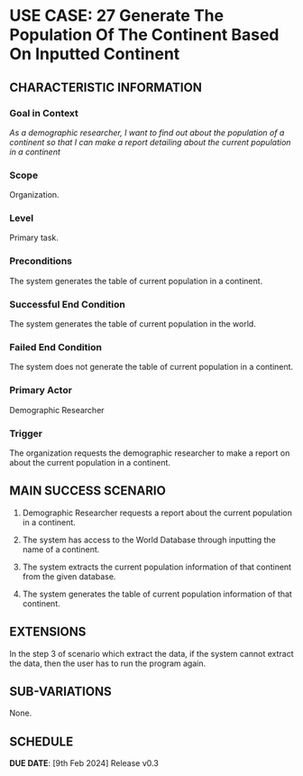 # USE CASE: 27 Generate The Population Of The Continent Based On Inputted Continent

## CHARACTERISTIC INFORMATION

### Goal in Context

*As a demographic researcher, I want to find out about the population of a continent so that I can make a report detailing about the current population in a continent*

### Scope

Organization.

### Level

Primary task.

### Preconditions

The system generates the table of current population in a continent.

### Successful End Condition

The system generates the table of current population in the world.

### Failed End Condition

The system does not generate the table of current population in a continent.

### Primary Actor

Demographic Researcher

### Trigger

The organization requests the demographic researcher to make a report on about the current population in a continent.

## MAIN SUCCESS SCENARIO

1. Demographic Researcher requests a report about the current population in a continent.

2. The system has access to the World Database through inputting the name of a continent.

3. The system extracts the current population information of that continent from the given database.

4. The system generates the table of current population information of that continent.


## EXTENSIONS

In the step 3 of scenario which extract the data, if the system cannot extract the data, then the user has to run the program again.

## SUB-VARIATIONS

None.

## SCHEDULE

**DUE DATE**: [9th Feb 2024] Release v0.3